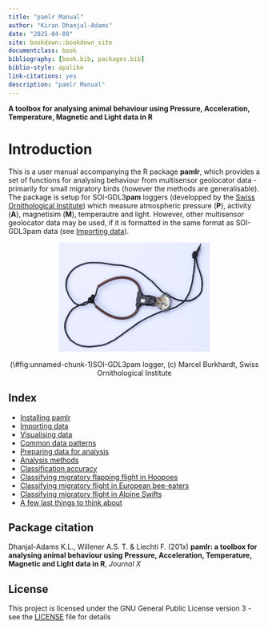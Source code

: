 ```yaml
--- 
title: "pamlr Manual"
author: "Kiran Dhanjal-Adams"
date: "2025-04-09"
site: bookdown::bookdown_site
documentclass: book
bibliography: [book.bib, packages.bib]
biblio-style: apalike
link-citations: yes
description: "pamlr Manual"
---
```


**A toolbox for analysing animal behaviour using Pressure, Acceleration, Temperature, Magnetic and Light data in R**




# Introduction

This is a user manual accompanying the R package **pamlr**, which provides a set of functions for analysing behaviour from multisensor geolocator data - primarily for small migratory birds (however the methods are generalisable). The package is setup for SOI-GDL3**pam** loggers (developped by the [Swiss Ornithological Institute](www.vogelwarte.ch/en)) which measure atmospheric pressure (**P**), activity (**A**), magnetisim (**M**), temperautre and light. However, other multisensor geolocator data may be used, if it is formatted in the same format as SOI-GDL3pam data (see [Importing data](#import)).



<div class="figure" style="text-align: center">
<img src="images/PAM-logger.png" alt="SOI-GDL3pam logger, (c) Marcel Burkhardt,  Swiss Ornithological Institute" width="60%" />
<p class="caption">(\#fig:unnamed-chunk-1)SOI-GDL3pam logger, (c) Marcel Burkhardt,  Swiss Ornithological Institute</p>
</div>


## Index

* [Installing pamlr](#install)
* [Importing data](#import)
* [Visualising data](#dataviz)
* [Common data patterns](#patterns)
* [Preparing data for analysis](#dataprep)
* [Analysis methods](#method)
* [Classification accuracy](#accuracy)
* [Classifying migratory flapping flight in Hoopoes](#flapping)
* [Classifying migratory flight in European bee-eaters](#soar)
* [Classifying migratory flight in Alpine Swifts](#swift)
* [A few last things to think about](#outook)

## Package citation

Dhanjal-Adams K.L., Willener A.S. T. & Liechti F. (201x) **pamlr: a toolbox for analysing animal behaviour using Pressure, Acceleration, Temperature, Magnetic and Light data in R**, *Journal X*

## License

This project is licensed under the GNU General Public License version 3 - see the [LICENSE](https://github.com/KiranLDA/pamlr/blob/master/LICENSE) file for details

